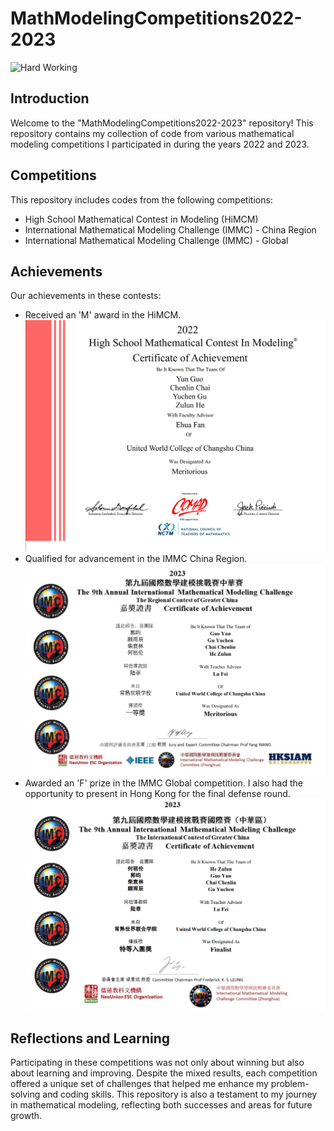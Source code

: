# MathModelingCompetitions2022-2023
![Hard Working](https://media1.tenor.com/m/OlQRbKJiRdwAAAAC/yui-k-on.gif)

## Introduction

Welcome to the "MathModelingCompetitions2022-2023" repository! This repository contains my collection of code from various mathematical modeling competitions I participated in during the years 2022 and 2023.

## Competitions

This repository includes codes from the following competitions:

- High School Mathematical Contest in Modeling (HiMCM)
- International Mathematical Modeling Challenge (IMMC) - China Region
- International Mathematical Modeling Challenge (IMMC) - Global

## Achievements

Our achievements in these contests:
- Received an 'M' award in the HiMCM.
  ![HiMCM Certification](/HiMCM2022/Certi.png "HiMCM Certification")
- Qualified for advancement in the IMMC China Region.
    ![IMMC China Region Certification](/IMMC_China/immcChina2023.png "IMMC China Region Certification")
- Awarded an 'F' prize in the IMMC Global competition. I also had the opportunity to present in Hong Kong for the final defense round.
    ![IMMC Global Certification](/IMMC_International/immcInter.png "IMMC Global Certification")

## Reflections and Learning

Participating in these competitions was not only about winning but also about learning and improving. Despite the mixed results, each competition offered a unique set of challenges that helped me enhance my problem-solving and coding skills. This repository is also a testament to my journey in mathematical modeling, reflecting both successes and areas for future growth.
